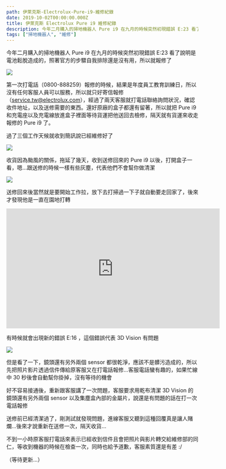 ```yaml
---
path: 伊萊克斯-Electrolux-Pure-i9-維修紀錄
date: 2019-10-02T00:00:00.000Z
title: 伊萊克斯 Electrolux Pure i9 維修紀錄
description: 今年二月購入的掃地機器人 Pure i9 在九月的時候突然初現錯誤 E:23 看了說明是電池鬆脫造成的，照著官方的步驟自我排除還是沒有用，所以就報修了
tags: ["掃地機器人", "維修"]
---
```


今年二月購入的掃地機器人 Pure i9 在九月的時候突然初現錯誤 E:23 看了說明是電池鬆脫造成的，照著官方的步驟自我排除還是沒有用，所以就報修了

![](./images/IMG_20190917_212718.jpg)

第一次打電話（0800-888259）報修的時候，結果是年度員工教育訓練日，所以沒有任何客服人員可以服務，所以就只好寄信報修（service.tw@electrolux.com），經過了兩天客服就打電話聯絡詢問狀況，確認收件地址，以及送修需要的東西。還好原廠的盒子都還有留著，所以就把 Pure i9 和充電座以及充電線放進盒子裡面等待貨運把他送回去檢修，隔天就有貨運來收走報修的 Pure i9 了。

過了三個工作天候就收到簡訊說已經維修好了

![](./images/Screenshot_20190926-182759.png)

收貨因為颱風的關係，拖延了幾天，收到送修回來的 Pure i9 以後，打開盒子一看，嗯...跟送修的時候一樣有些灰塵，代表他們不會幫你做清潔

![](./images/IMG_20191002_155908.jpg)

送修回來後當然就是要開始工作拉，放下去打掃過一下子就自動要走回家了，後來才發現他是一直在園地打轉

<iframe width="560" height="315" src="https://www.youtube.com/embed/Gc6wnaHr7eo" frameborder="0" allow="accelerometer; autoplay; encrypted-media; gyroscope; picture-in-picture" allowfullscreen></iframe>

有時候就會出現新的錯誤 E:16 ，這個錯誤代表 3D Vision 有問題

![](./images/IMG_20191002_161120.jpg)

但是看了一下，鏡頭還有另外兩個 sensor 都很乾淨，應該不是髒污造成的，所以先把照片影片透過信件傳給原客服又在打電話報修...客服電話蠻有趣的，如果忙線中 30 秒後會自動幫你掛掉，沒有等待的機會

好不容易接通後，重新跟客服講了一次問題，客服要求用乾布清潔 3D Vision 的鏡頭還有另外兩個 sensor 以及集塵盒內部的金屬片，說還是有問題的話在打一次電話報修

送修前已經清潔過了，剛測試就發現問題，進線客服又聽到這種回覆真是讓人賭爛...後來才說重新在送修一次，隔天收貨...

不到一小時原客服打電話來表示已經收到信件且會把照片與影片轉交給維修部的同仁，等收到機器的時候在檢查一次，同時也給予道歉，客服素質還是有差 :/

（等待更新...）
